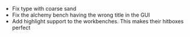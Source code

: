 - Fix type with coarse sand
- Fix the alchemy bench having the wrong title in the GUI
- Add highlight support to the workbenches. This makes their hitboxes perfect